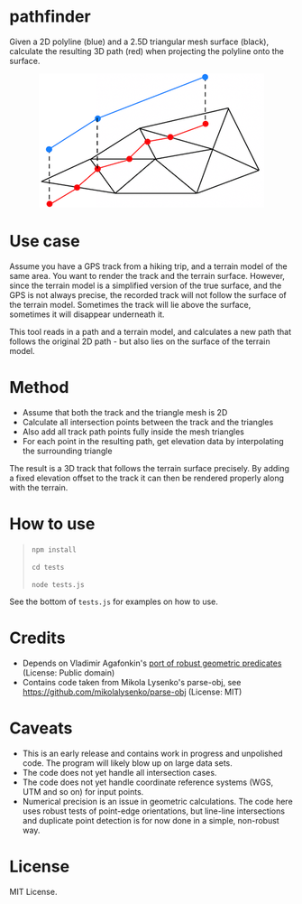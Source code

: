 # pathfinder

Given a 2D polyline (blue) and a 2.5D triangular mesh surface (black), calculate the resulting 3D path (red) when projecting the polyline onto the surface.

<p align="center">
<img src="https://github.com/kristoffer-dyrkorn/pathfinder/blob/main/images/pathfinding.png">
</p>

# Use case

Assume you have a GPS track from a hiking trip, and a terrain model of the same area. You want to render the track and the terrain surface. However, since the terrain model is a simplified version of the true surface, and the GPS is not always precise, the recorded track will not follow the surface of the terrain model. Sometimes the track will lie above the surface, sometimes it will disappear underneath it.

This tool reads in a path and a terrain model, and calculates a new path that follows the original 2D path - but also lies on the surface of the terrain model.

# Method

- Assume that both the track and the triangle mesh is 2D
- Calculate all intersection points between the track and the triangles
- Also add all track path points fully inside the mesh triangles
- For each point in the resulting path, get elevation data by interpolating the surrounding triangle

The result is a 3D track that follows the terrain surface precisely. By adding a fixed elevation offset to the track it can then be rendered properly along with the terrain.

# How to use

> `npm install`
>
> `cd tests`
>
> `node tests.js`

See the bottom of `tests.js` for examples on how to use.

# Credits

- Depends on Vladimir Agafonkin's [port of robust geometric predicates](https://github.com/mourner/robust-predicates) (License: Public domain)
- Contains code taken from Mikola Lysenko's parse-obj, see https://github.com/mikolalysenko/parse-obj (License: MIT)

# Caveats

- This is an early release and contains work in progress and unpolished code. The program will likely blow up on large data sets.
- The code does not yet handle all intersection cases.
- The code does not yet handle coordinate reference systems (WGS, UTM and so on) for input points.
- Numerical precision is an issue in geometric calculations. The code here uses robust tests of point-edge orientations, but line-line intersections and duplicate point detection is for now done in a simple, non-robust way.

# License

MIT License.

